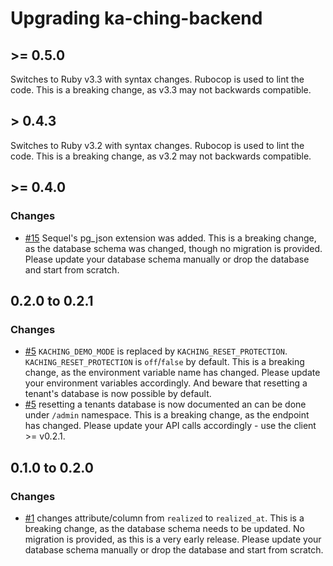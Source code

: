 # Upgrading ka-ching-backend

## >= 0.5.0

Switches to Ruby v3.3 with syntax changes. Rubocop is used to lint the code. This is a breaking change, as v3.3 may not backwards compatible.

## > 0.4.3

Switches to Ruby v3.2 with syntax changes. Rubocop is used to lint the code. This is a breaking change, as v3.2 may not backwards compatible.

## >= 0.4.0

### Changes

- [#15](https://github.com/simonneutert/ka-ching-backend/pull/15) Sequel's pg_json extension was added. This is a breaking change, as the database schema was changed, though no migration is provided. Please update your database schema manually or drop the database and start from scratch.

## 0.2.0 to 0.2.1

### Changes

- [#5](https://github.com/simonneutert/ka-ching-backend/pull/5) `KACHING_DEMO_MODE` is replaced by `KACHING_RESET_PROTECTION`. `KACHING_RESET_PROTECTION` is `off`/`false` by default. This is a breaking change, as the environment variable name has changed. Please update your environment variables accordingly. And beware that resetting a tenant's database is now possible by default.
- [#5](https://github.com/simonneutert/ka-ching-backend/pull/5) resetting a tenants database is now documented an can be done under `/admin` namespace. This is a breaking change, as the endpoint has changed. Please update your API calls accordingly - use the client >= v0.2.1.

## 0.1.0 to 0.2.0

### Changes

- [#1](https://github.com/simonneutert/ka-ching-backend/pull/1) changes attribute/column from `realized` to `realized_at`. This is a breaking change, as the database schema needs to be updated. No migration is provided, as this is a very early release. Please update your database schema manually or drop the database and start from scratch.
